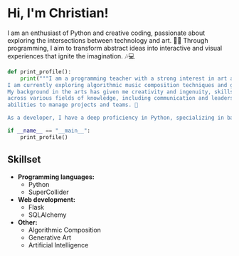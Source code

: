 
# Hi, I'm Christian!

I am an enthusiast of Python and creative coding, passionate about exploring the intersections between technology and art. 🎨✨ Through programming, I aim to transform abstract ideas into interactive and visual experiences that ignite the imagination. 🎶💻

```python
def print_profile():
    print("""I am a programming teacher with a strong interest in art and philosophy. 🎨🧠
I am currently exploring algorithmic music composition techniques and generative art.
My background in the arts has given me creativity and ingenuity, skills that I apply
across various fields of knowledge, including communication and leadership
abilities to manage projects and teams. 🤝

As a developer, I have a deep proficiency in Python, specializing in backend and AI development 💻""")

if __name__ == "__main__":
    print_profile()
```

## Skillset

- **Programming languages:**
  - Python 
  - SuperCollider
- **Web development:**
  - Flask
  - SQLAlchemy
- **Other:**
  - Algorithmic Composition
  - Generative Art
  - Artificial Intelligence
